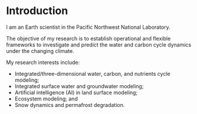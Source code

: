 # Introduction

I am an Earth scientist in the Pacific Northwest National Laboratory.

The objective of my research is to establish operational and flexible frameworks to investigate and predict the water and carbon cycle dynamics under the changing climate. 

My research interests include:

* Integrated/three-dimensional water, carbon, and nutrients cycle modeling; 
* Integrated surface water and groundwater modeling;
* Artificial intelligence (AI) in land surface modeling;
* Ecosystem modeling; and
* Snow dynamics and permafrost degradation.

